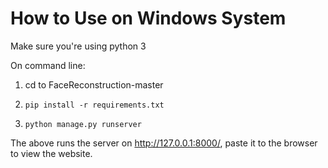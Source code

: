 # How to Use on Windows System

Make sure you're using python 3

On command line:

1. cd to FaceReconstruction-master

2. `pip install -r requirements.txt`

3. `python manage.py runserver`

The above runs the server on http://127.0.0.1:8000/, paste it to the browser to view the website.
